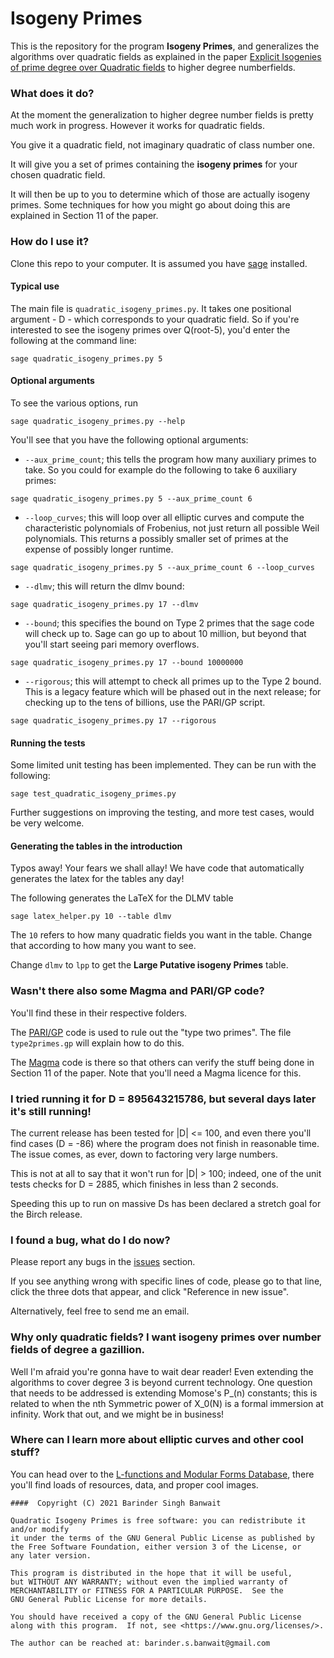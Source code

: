 # Isogeny Primes

This is the repository for the program **Isogeny Primes**, and generalizes the algorithms over quadratic fields as explained in the paper [Explicit Isogenies of prime degree over Quadratic fields](https://arxiv.org/abs/2101.02673) to higher degree numberfields.

### What does it do?

At the moment the generalization to higher degree number fields is pretty much work in progress. However it works for quadratic fields.

You give it a quadratic field, not imaginary quadratic of class number one.

It will give you a set of primes containing the **isogeny primes** for your chosen quadratic field.

It will then be up to you to determine which of those are actually isogeny primes. Some techniques for how you might go about doing this are explained in Section 11 of the paper.

### How do I use it?

Clone this repo to your computer. It is assumed you have [sage](https://sagemath.org/) installed.

#### Typical use

The main file is `quadratic_isogeny_primes.py`. It takes one positional argument - D - which corresponds to your quadratic field. So if you're interested to see the isogeny primes over Q(root-5), you'd enter the following at the command line:

```
sage quadratic_isogeny_primes.py 5
```

#### Optional arguments

To see the various options, run

```
sage quadratic_isogeny_primes.py --help
```

You'll see that you have the following optional arguments:

 - `--aux_prime_count`; this tells the program how many auxiliary primes to take. So you could for example do the following to take 6 auxiliary primes:

 ```
sage quadratic_isogeny_primes.py 5 --aux_prime_count 6
```

 - `--loop_curves`; this will loop over all elliptic curves and compute the characteristic polynomials of Frobenius, not just return all possible Weil polynomials. This returns a possibly smaller set of primes at the expense of possibly longer runtime.

 ```
sage quadratic_isogeny_primes.py 5 --aux_prime_count 6 --loop_curves
```

 - `--dlmv`; this will return the dlmv bound:

```
sage quadratic_isogeny_primes.py 17 --dlmv
```

 - `--bound`; this specifies the bound on Type 2 primes that the sage code will check up to. Sage can go up to about 10 million, but beyond that you'll start seeing pari memory overflows.

```
sage quadratic_isogeny_primes.py 17 --bound 10000000
```

 - `--rigorous`; this will attempt to check all primes up to the Type 2 bound. This is a legacy feature which will be phased out in the next release; for checking up to the tens of billions, use the PARI/GP script.

```
sage quadratic_isogeny_primes.py 17 --rigorous
```

#### Running the tests

Some limited unit testing has been implemented. They can be run with the following:

```
sage test_quadratic_isogeny_primes.py
```

Further suggestions on improving the testing, and more test cases, would be very welcome.

#### Generating the tables in the introduction

Typos away!
Your fears we shall allay!
We have code that automatically generates the latex for the tables any day!

The following generates the LaTeX for the DLMV table

```
sage latex_helper.py 10 --table dlmv
```

The `10` refers to how many quadratic fields you want in the table. Change that according to how many you want to see.

Change `dlmv` to `lpp` to get the **Large Putative isogeny Primes** table.

### Wasn't there also some Magma and PARI/GP code?

You'll find these in their respective folders.

The [PARI/GP](https://pari.math.u-bordeaux.fr/) code is used to rule out the "type two primes". The file `type2primes.gp` will explain how to do this.

The [Magma](http://magma.maths.usyd.edu.au/magma/) code is there so that others can verify the stuff being done in Section 11 of the paper. Note that you'll need a Magma licence for this.

### I tried running it for D = 895643215786, but several days later it's still running!

The current release has been tested for |D| <= 100, and even there you'll find cases (D = -86) where the program does not finish in reasonable time. The issue comes, as ever, down to factoring very large numbers.

This is not at all to say that it won't run for |D| > 100; indeed, one of the unit tests checks for D = 2885, which finishes in less than 2 seconds.

Speeding this up to run on massive Ds has been declared a stretch goal for the Birch release.

### I found a bug, what do I do now?

Please report any bugs in the [issues](https://github.com/BarinderBanwait/quadratic_isogeny_primes/issues) section.

If you see anything wrong with specific lines of code, please go to that line, click the three dots that appear, and click "Reference in new issue".

Alternatively, feel free to send me an email.

### Why only quadratic fields? I want isogeny primes over number fields of degree a gazillion.

Well I'm afraid you're gonna have to wait dear reader! Even extending the algorithms to cover degree 3 is beyond current technology. One question that needs to be addressed is extending Momose's P_(n) constants; this is related to when the nth Symmetric power of X_0(N) is a formal immersion at infinity. Work that out, and we might be in business!

### Where can I learn more about elliptic curves and other cool stuff?

You can head over to the [L-functions and Modular Forms Database](https://lmfdb.org/), there you'll find loads of resources, data, and proper cool images.

    ####  Copyright (C) 2021 Barinder Singh Banwait

    Quadratic Isogeny Primes is free software: you can redistribute it and/or modify
    it under the terms of the GNU General Public License as published by
    the Free Software Foundation, either version 3 of the License, or
    any later version.

    This program is distributed in the hope that it will be useful,
    but WITHOUT ANY WARRANTY; without even the implied warranty of
    MERCHANTABILITY or FITNESS FOR A PARTICULAR PURPOSE.  See the
    GNU General Public License for more details.

    You should have received a copy of the GNU General Public License
    along with this program.  If not, see <https://www.gnu.org/licenses/>.

    The author can be reached at: barinder.s.banwait@gmail.com
